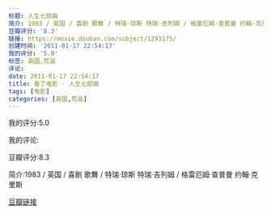 ```yaml
---
标题: 人生七部曲
简介: 1983 / 英国 / 喜剧 歌舞 / 特瑞·琼斯 特瑞·吉列姆 / 格雷厄姆·查普曼 约翰·克里斯
豆瓣评分: '8.3'
链接: https://movie.douban.com/subject/1293175/
创建时间: '2011-01-17 22:54:17'
我的评分: '5.0'
标签: 英国,荒诞
评论:
date: 2011-01-17 22:54:17
title: 看了电影 - 人生七部曲
tags: [电影]
categories: [英国,荒诞]
---
```


我的评分:5.0

我的评论:

豆瓣评分:8.3

简介:1983 / 英国 / 喜剧 歌舞 / 特瑞·琼斯 特瑞·吉列姆 / 格雷厄姆·查普曼 约翰·克里斯

[豆瓣链接](https://movie.douban.com/subject/1293175/)


